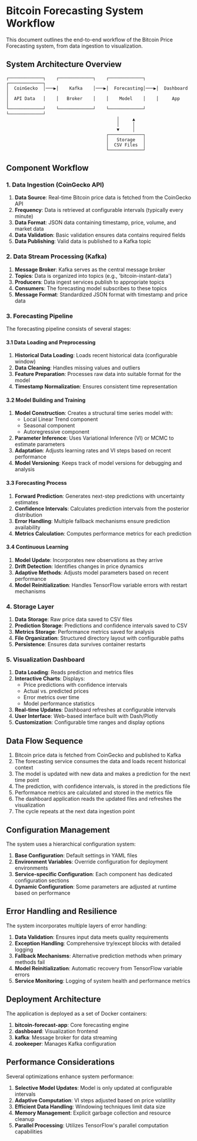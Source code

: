 # Bitcoin Forecasting System Workflow

This document outlines the end-to-end workflow of the Bitcoin Price Forecasting system, from data ingestion to visualization.

## System Architecture Overview

```
┌─────────────┐    ┌─────────────┐    ┌─────────────┐    ┌─────────────┐
│  CoinGecko  │───▶│    Kafka    │───▶│  Forecasting│───▶│  Dashboard  │
│  API Data   │    │   Broker    │    │    Model    │    │     App     │
└─────────────┘    └─────────────┘    └─────────────┘    └─────────────┘
                                          │     ▲
                                          │     │
                                          ▼     │
                                      ┌─────────────┐
                                      │   Storage   │
                                      │  CSV Files  │
                                      └─────────────┘
```

## Component Workflow

### 1. Data Ingestion (CoinGecko API)

1. **Data Source**: Real-time Bitcoin price data is fetched from the CoinGecko API
2. **Frequency**: Data is retrieved at configurable intervals (typically every minute)
3. **Data Format**: JSON data containing timestamp, price, volume, and market data
4. **Data Validation**: Basic validation ensures data contains required fields
5. **Data Publishing**: Valid data is published to a Kafka topic

### 2. Data Stream Processing (Kafka)

1. **Message Broker**: Kafka serves as the central message broker
2. **Topics**: Data is organized into topics (e.g., 'bitcoin-instant-data')
3. **Producers**: Data ingest services publish to appropriate topics
4. **Consumers**: The forecasting model subscribes to these topics
5. **Message Format**: Standardized JSON format with timestamp and price data

### 3. Forecasting Pipeline

The forecasting pipeline consists of several stages:

#### 3.1 Data Loading and Preprocessing

1. **Historical Data Loading**: Loads recent historical data (configurable window)
2. **Data Cleaning**: Handles missing values and outliers
3. **Feature Preparation**: Processes raw data into suitable format for the model
4. **Timestamp Normalization**: Ensures consistent time representation

#### 3.2 Model Building and Training

1. **Model Construction**: Creates a structural time series model with:
   - Local Linear Trend component
   - Seasonal component
   - Autoregressive component
2. **Parameter Inference**: Uses Variational Inference (VI) or MCMC to estimate parameters
3. **Adaptation**: Adjusts learning rates and VI steps based on recent performance
4. **Model Versioning**: Keeps track of model versions for debugging and analysis

#### 3.3 Forecasting Process

1. **Forward Prediction**: Generates next-step predictions with uncertainty estimates
2. **Confidence Intervals**: Calculates prediction intervals from the posterior distribution
3. **Error Handling**: Multiple fallback mechanisms ensure prediction availability
4. **Metrics Calculation**: Computes performance metrics for each prediction

#### 3.4 Continuous Learning

1. **Model Update**: Incorporates new observations as they arrive
2. **Drift Detection**: Identifies changes in price dynamics
3. **Adaptive Methods**: Adjusts model parameters based on recent performance
4. **Model Reinitialization**: Handles TensorFlow variable errors with restart mechanisms

### 4. Storage Layer

1. **Data Storage**: Raw price data saved to CSV files
2. **Prediction Storage**: Predictions and confidence intervals saved to CSV
3. **Metrics Storage**: Performance metrics saved for analysis
4. **File Organization**: Structured directory layout with configurable paths
5. **Persistence**: Ensures data survives container restarts

### 5. Visualization Dashboard

1. **Data Loading**: Reads prediction and metrics files
2. **Interactive Charts**: Displays:
   - Price predictions with confidence intervals
   - Actual vs. predicted prices
   - Error metrics over time
   - Model performance statistics
3. **Real-time Updates**: Dashboard refreshes at configurable intervals
4. **User Interface**: Web-based interface built with Dash/Plotly
5. **Customization**: Configurable time ranges and display options

## Data Flow Sequence

1. Bitcoin price data is fetched from CoinGecko and published to Kafka
2. The forecasting service consumes the data and loads recent historical context
3. The model is updated with new data and makes a prediction for the next time point
4. The prediction, with confidence intervals, is stored in the predictions file
5. Performance metrics are calculated and stored in the metrics file
6. The dashboard application reads the updated files and refreshes the visualization
7. The cycle repeats at the next data ingestion point

## Configuration Management

The system uses a hierarchical configuration system:

1. **Base Configuration**: Default settings in YAML files
2. **Environment Variables**: Override configuration for deployment environments
3. **Service-specific Configuration**: Each component has dedicated configuration sections
4. **Dynamic Configuration**: Some parameters are adjusted at runtime based on performance

## Error Handling and Resilience

The system incorporates multiple layers of error handling:

1. **Data Validation**: Ensures input data meets quality requirements
2. **Exception Handling**: Comprehensive try/except blocks with detailed logging
3. **Fallback Mechanisms**: Alternative prediction methods when primary methods fail
4. **Model Reinitialization**: Automatic recovery from TensorFlow variable errors
5. **Service Monitoring**: Logging of system health and performance metrics

## Deployment Architecture

The application is deployed as a set of Docker containers:

1. **bitcoin-forecast-app**: Core forecasting engine
2. **dashboard**: Visualization frontend
3. **kafka**: Message broker for data streaming
4. **zookeeper**: Manages Kafka configuration

## Performance Considerations

Several optimizations enhance system performance:

1. **Selective Model Updates**: Model is only updated at configurable intervals
2. **Adaptive Computation**: VI steps adjusted based on price volatility
3. **Efficient Data Handling**: Windowing techniques limit data size
4. **Memory Management**: Explicit garbage collection and resource cleanup
5. **Parallel Processing**: Utilizes TensorFlow's parallel computation capabilities 